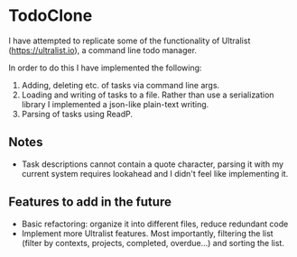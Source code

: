 # TodoClone
I have attempted to replicate some of the functionality of Ultralist (https://ultralist.io), a command line todo manager.

In order to do this I have implemented the following:
1) Adding, deleting etc. of tasks via command line args.
2) Loading and writing of tasks to a file. Rather than use a serialization library I implemented a json-like plain-text writing.
3) Parsing of tasks using ReadP.

## Notes
- Task descriptions cannot contain a quote character, parsing it with my current system requires lookahead and I didn't feel like implementing it.

## Features to add in the future

- Basic refactoring: organize it into different files, reduce redundant code
- Implement more Ultralist features. Most importantly, filtering the list (filter by contexts, projects, completed, overdue...) and sorting the list.
